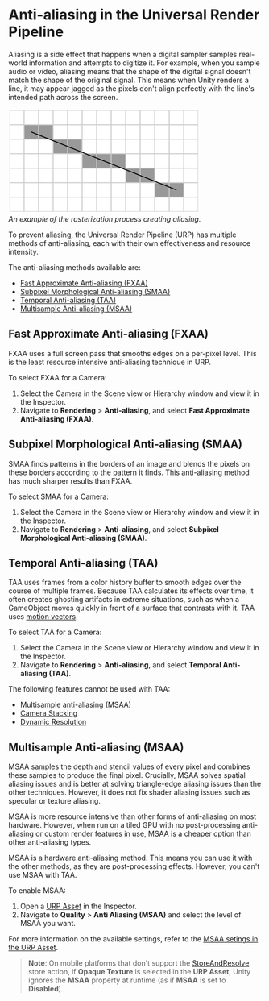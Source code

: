 # Anti-aliasing in the Universal Render Pipeline

Aliasing is a side effect that happens when a digital sampler samples real-world information and attempts to digitize it. For example, when you sample audio or video, aliasing means that the shape of the digital signal doesn't match the shape of the original signal. This means when Unity renders a line, it may appear jagged as the pixels don't align perfectly with the line's intended path across the screen.

![An example of the rasterization process creating some aliasing.](Images/aliasing-example.png)<br/>*An example of the rasterization process creating aliasing.*

To prevent aliasing, the Universal Render Pipeline (URP) has multiple methods of anti-aliasing, each with their own effectiveness and resource intensity.

The anti-aliasing methods available are:

* [Fast Approximate Anti-aliasing (FXAA)](#fxaa)
* [Subpixel Morphological Anti-aliasing (SMAA)](#smaa)
* [Temporal Anti-aliasing (TAA)](#taa)
* [Multisample Anti-aliasing (MSAA)](#msaa)

## Fast Approximate Anti-aliasing (FXAA)<a name="fxaa"></a>

FXAA uses a full screen pass that smooths edges on a per-pixel level. This is the least resource intensive anti-aliasing technique in URP.

To select FXAA for a Camera:

1. Select the Camera in the Scene view or Hierarchy window and view it in the Inspector.
2. Navigate to **Rendering** > **Anti-aliasing**, and select **Fast Approximate Anti-aliasing (FXAA)**.

## Subpixel Morphological Anti-aliasing (SMAA)<a name="smaa"></a>

SMAA finds patterns in the borders of an image and blends the pixels on these borders according to the pattern it finds. This anti-aliasing method has much sharper results than FXAA.

To select SMAA for a Camera:

1. Select the Camera in the Scene view or Hierarchy window and view it in the Inspector.
2. Navigate to **Rendering** > **Anti-aliasing**, and select **Subpixel Morphological Anti-aliasing (SMAA)**.

## Temporal Anti-aliasing (TAA)<a name="taa"></a>

TAA uses frames from a color history buffer to smooth edges over the course of multiple frames. Because TAA calculates its effects over time, it often creates ghosting artifacts in extreme situations, such as when a GameObject moves quickly in front of a surface that contrasts with it. TAA uses [motion vectors](features/motion-vectors.md).

To select TAA for a Camera:

1. Select the Camera in the Scene view or Hierarchy window and view it in the Inspector.
2. Navigate to **Rendering** > **Anti-aliasing**, and select **Temporal Anti-aliasing (TAA)**.

The following features cannot be used with TAA:

* Multisample anti-aliasing (MSAA)
* [Camera Stacking](camera-stacking.md)
* [Dynamic Resolution](https://docs.unity3d.com/Manual/DynamicResolution.html)

## Multisample Anti-aliasing (MSAA)<a name="msaa"></a>

MSAA samples the depth and stencil values of every pixel and combines these samples to produce the final pixel. Crucially, MSAA solves spatial aliasing issues and is better at solving triangle-edge aliasing issues than the other techniques. However, it does not fix shader aliasing issues such as specular or texture aliasing.

MSAA is more resource intensive than other forms of anti-aliasing on most hardware. However, when run on a tiled GPU with no post-processing anti-aliasing or custom render features in use, MSAA is a cheaper option than other anti-aliasing types.

MSAA is a hardware anti-aliasing method. This means you can use it with the other methods, as they are post-processing effects. However, you can't use MSAA with TAA.

To enable MSAA:

1. Open a [URP Asset](universalrp-asset.md) in the Inspector.
2. Navigate to **Quality** > **Anti Aliasing (MSAA)** and select the level of MSAA you want.

For more information on the available settings, refer to the [MSAA setings in the URP Asset](universalrp-asset.md#quality).

> **Note**: On mobile platforms that don't support the [StoreAndResolve](https://docs.unity3d.com/ScriptReference/Rendering.RenderBufferStoreAction.StoreAndResolve.html) store action, if **Opaque Texture** is selected in the **URP Asset**, Unity ignores the **MSAA** property at runtime (as if **MSAA** is set to **Disabled**).
